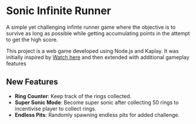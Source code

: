 # Sonic Infinite Runner

A simple yet challenging infinte runner game where the objective is to survive as long
as possible while getting accumulating points in the attempt to get the high score.

This project is a web game developed using Node.js and Kaplay. 
It was initially inspired by [Watch here](https://www.youtube.com/watch?v=EmMO0yQ7eeY) and 
then extended with additional gameplay features



## New Features

- **Ring Counter**: Keep track of the rings collected.
- **Super Sonic Mode**: Become super sonic after collecting 50 rings to incentivise player to collect rings.
- **Endless Pits**: Randomly spawning endless pits for added challenge.
